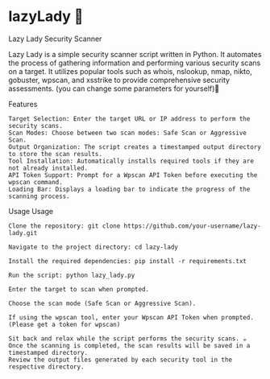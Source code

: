 # lazyLady 🍷

Lazy Lady Security Scanner 


Lazy Lady is a simple security scanner script written in Python. It automates the process of gathering information and performing various security scans on a target. It utilizes popular tools such as whois, nslookup, nmap, nikto, gobuster, wpscan, and xsstrike to provide comprehensive security assessments.
(you can change some parameters for yourself)👀

Features

    Target Selection: Enter the target URL or IP address to perform the security scans.
    Scan Modes: Choose between two scan modes: Safe Scan or Aggressive Scan.
    Output Organization: The script creates a timestamped output directory to store the scan results.
    Tool Installation: Automatically installs required tools if they are not already installed.
    API Token Support: Prompt for a Wpscan API Token before executing the wpscan command.
    Loading Bar: Displays a loading bar to indicate the progress of the scanning process.

Usage
    Usage

    Clone the repository: git clone https://github.com/your-username/lazy-lady.git
    
    Navigate to the project directory: cd lazy-lady
    
    Install the required dependencies: pip install -r requirements.txt
    
    Run the script: python lazy_lady.py
    
    Enter the target to scan when prompted.
    
    Choose the scan mode (Safe Scan or Aggressive Scan).
    
    If using the wpscan tool, enter your Wpscan API Token when prompted.(Please get a token for wpscan)
    
    Sit back and relax while the script performs the security scans. ☕
    Once the scanning is completed, the scan results will be saved in a timestamped directory.
    Review the output files generated by each security tool in the respective directory.
    




